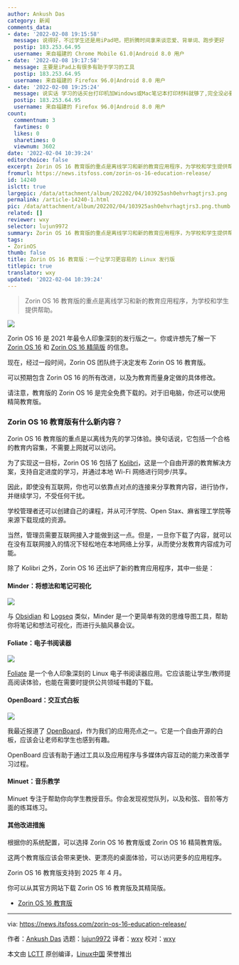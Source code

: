 ```yaml
---
author: Ankush Das
category: 新闻
comments_data:
- date: '2022-02-08 19:15:58'
  message: 说得好，不过学生还是用iPad吧，把折腾时间拿来谈恋爱、背单词、跑步更好
  postip: 183.253.64.95
  username: 来自福建的 Chrome Mobile 61.0|Android 8.0 用户
- date: '2022-02-08 19:17:58'
  message: 主要是iPad上有很多有助于学习的工具
  postip: 183.253.64.95
  username: 来自福建的 Firefox 96.0|Android 8.0 用户
- date: '2022-02-08 19:25:24'
  message: 说实话 学习的话买台打印机加Windows或Mac笔记本打印材料就够了,完全没必要装Zorin发行版做做样子
  postip: 183.253.64.95
  username: 来自福建的 Firefox 96.0|Android 8.0 用户
count:
  commentnum: 3
  favtimes: 0
  likes: 0
  sharetimes: 0
  viewnum: 3602
date: '2022-02-04 10:39:24'
editorchoice: false
excerpt: Zorin OS 16 教育版的重点是离线学习和新的教育应用程序，为学校和学生提供帮助。
fromurl: https://news.itsfoss.com/zorin-os-16-education-release/
id: 14240
islctt: true
largepic: /data/attachment/album/202202/04/103925ash0ehvrhagtjrs3.png
permalink: /article-14240-1.html
pic: /data/attachment/album/202202/04/103925ash0ehvrhagtjrs3.png.thumb.jpg
related: []
reviewer: wxy
selector: lujun9972
summary: Zorin OS 16 教育版的重点是离线学习和新的教育应用程序，为学校和学生提供帮助。
tags:
- ZorinOS
thumb: false
title: Zorin OS 16 教育版：一个让学习更容易的 Linux 发行版
titlepic: true
translator: wxy
updated: '2022-02-04 10:39:24'
---
```



> 
> Zorin OS 16 教育版的重点是离线学习和新的教育应用程序，为学校和学生提供帮助。
> 
> 
> 


![](/data/attachment/album/202202/04/103925ash0ehvrhagtjrs3.png)


Zorin OS 16 是 2021 年最令人印象深刻的发行版之一。你或许想先了解一下 [Zorin OS 16](https://news.itsfoss.com/zorin-os-16-features/) 和 [Zorin OS 16 精简版](https://news.itsfoss.com/zorin-os-16-lite-release/) 的信息。


现在，经过一段时间，Zorin OS 团队终于决定发布 Zorin OS 16 教育版。


可以预期包含 Zorin OS 16 的所有改进，以及为教育而量身定做的具体修改。


请注意，教育版的 Zorin OS 16 是完全免费下载的。对于旧电脑，你还可以使用精简教育版。


### Zorin OS 16 教育版有什么新内容？


Zorin OS 16 教育版的重点是以离线为先的学习体验。换句话说，它包括一个合格的教育内容集，不需要上网就可以访问。


为了实现这一目标，Zorin OS 16 包括了 [Kolibri](https://learningequality.org/kolibri/)，这是一个自由开源的教育解决方案，支持自定进度的学习，并通过本地 Wi-Fi 网络进行同步/共享。


因此，即使没有互联网，你也可以依靠点对点的连接来分享教育内容，进行协作，并继续学习，不受任何干扰。


学校管理者还可以创建自己的课程，并从可汗学院、Open Stax、麻省理工学院等来源下载现成的资源。


当然，管理员需要互联网接入才能做到这一点。但是，一旦你下载了内容，就可以在没有互联网接入的情况下轻松地在本地网络上分享，从而使分发教育内容成为可能。


除了 Kolibri 之外，Zorin OS 16 还出炉了新的教育应用程序，其中一些是：


#### Minder：将想法和笔记可视化


![](/data/attachment/album/202202/04/103926p6ek73gzn7gkdv2k.png)


与 [Obsidian](https://itsfoss.com/obsidian-markdown-editor/) 和 [Logseq](https://itsfoss.com/logseq/) 类似，Minder 是一个更简单有效的思维导图工具，帮助你将笔记和想法可视化，而进行头脑风暴会议。


#### Foliate：电子书阅读器


![](/data/attachment/album/202202/04/103928m8wbdcf42bf7t7bd.png)


[Foliate](https://itsfoss.com/foliate-ebook-viewer/) 是一个令人印象深刻的 Linux 电子书阅读器应用。它应该能让学生/教师提高阅读体验，也能在需要时提供公共领域书籍的下载。


#### OpenBoard：交互式白板


![](/data/attachment/album/202202/04/103929uq4i1cueujgv4edq.png)


我最近报道了 [OpenBoard](/article-14212-1.html)，作为我们的应用亮点之一。它是一个自由开源的白板，应该会让老师和学生也感到有趣。


OpenBoard 应该有助于通过工具以及应用程序与多媒体内容互动的能力来改善学习过程。


#### Minuet：音乐教学


Minuet 专注于帮助你向学生教授音乐。你会发现视觉队列，以及和弦、音阶等方面的练耳练习。


#### 其他改进措施


根据你的系统配置，可以选择 Zorin OS 16 教育版或 Zorin OS 16 精简教育版。


这两个教育版应该会带来更快、更漂亮的桌面体验，可以访问更多的应用程序。


Zorin OS 16 教育版支持到 2025 年 4 月。


你可以从其官方网站下载 Zorin OS 16 教育版及其精简版。


* [Zorin OS 16 教育版](https://zorin.com/os/education/)




---


via: <https://news.itsfoss.com/zorin-os-16-education-release/>


作者：[Ankush Das](https://news.itsfoss.com/author/ankush/) 选题：[lujun9972](https://github.com/lujun9972) 译者：[wxy](https://github.com/wxy) 校对：[wxy](https://github.com/wxy)


本文由 [LCTT](https://github.com/LCTT/TranslateProject) 原创编译，[Linux中国](https://linux.cn/) 荣誉推出